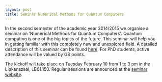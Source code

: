 ```yaml
---
layout: post
title: Seminar Numerical Methods for Quantum Computers
---
```


In the second semester of the academic year 2014/2015 we organise a seminar on
'Numerical Methods for Quantum Computers'.  Quantum computing is one of the big
topics of the future.  This seminar will help you in getting familiar with this
completely new and unexplored field.  A detailed description of this seminar
can be found [here][seminar website].  For PhD students, active attendance will
be valued by GS points.

The kickoff will take place on Tuesday February 10 from 1 to 3 pm in the
Lipkenszaal, LB01.150.  Regular sessions are announced at the [seminar
website].

[seminar website]: http://ta.twi.tudelft.nl/nw/users/matthias/teaching.html
